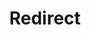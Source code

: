 ﻿---
layout: src/layouts/Redirect.astro
title: Redirect
redirect: /docs/infrastructure/deployment-targets/tentacle
pubDate:  2023-01-01
navSearch: false
navSitemap: false
navMenu: false
---
